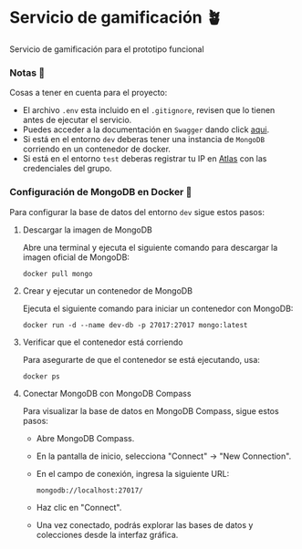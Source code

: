 # Servicio de gamificación 🪴
Servicio de gamificación para el prototipo funcional

### Notas 📝
Cosas a tener en cuenta para el proyecto:

* El archivo ``.env`` esta incluido en el ``.gitignore``, revisen que lo tienen antes de ejecutar el servicio. 
* Puedes acceder a la documentación en ``Swagger`` dando click [aqui](http://localhost:8060/swagger-ui/index.html).
* Si está en el entorno ``dev`` deberas tener una instancia de ``MongoDB`` corriendo en un contenedor de docker.
* Si está en el entorno ``test`` deberas registrar tu IP en [Atlas](https://www.mongodb.com/products/platform/atlas-database) con las credenciales del grupo.

### Configuración de MongoDB en Docker 🐳
Para configurar la base de datos del entorno ``dev`` sigue estos pasos:

1. Descargar la imagen de MongoDB

    Abre una terminal y ejecuta el siguiente comando para descargar la imagen oficial de MongoDB:  

    ```
    docker pull mongo
    ```

2. Crear y ejecutar un contenedor de MongoDB

    Ejecuta el siguiente comando para iniciar un contenedor con MongoDB:

    ``` 
    docker run -d --name dev-db -p 27017:27017 mongo:latest
    ```

3. Verificar que el contenedor está corriendo
    
    Para asegurarte de que el contenedor se está ejecutando, usa:

    ``` 
    docker ps
    ```

4. Conectar MongoDB con MongoDB Compass

    Para visualizar la base de datos en MongoDB Compass, sigue estos pasos:

    - Abre MongoDB Compass.
    - En la pantalla de inicio, selecciona "Connect" → "New Connection".
    - En el campo de conexión, ingresa la siguiente URL:

        ```
        mongodb://localhost:27017/
        ```
    
    - Haz clic en "Connect".
    - Una vez conectado, podrás explorar las bases de datos y colecciones desde la interfaz gráfica.
    
